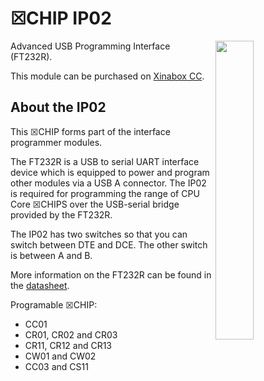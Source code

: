 # ☒CHIP IP02
<img src="extras/IP03 V1.0.1.JPG" width="35%" height="auto" align="right">
Advanced USB Programming Interface (FT232R).

This module can be purchased on [Xinabox CC](https://xinabox.cc/products/IP02/).

## About the IP02
This ☒CHIP forms part of the interface programmer modules.

The FT232R is a USB to serial UART interface device which is equipped to power and program other modules via a USB A connector. The IP02 is required for programming the range of CPU Core ☒CHIPS over the USB-serial bridge provided by the FT232R.

The IP02 has two switches so that you can switch between DTE and DCE. The other switch is between A and B.

More information on the FT232R can be found in the [datasheet](http://www.ftdichip.com/Support/Documents/DataSheets/ICs/DS_FT232R.pdf).

Programable ☒CHIP:
* CC01
* CR01, CR02 and CR03
* CR11, CR12 and CR13
* CW01 and CW02
* CC03 and CS11

